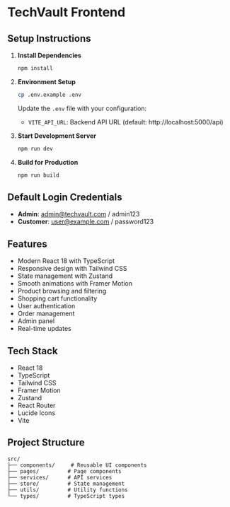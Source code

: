 # TechVault Frontend

## Setup Instructions

1. **Install Dependencies**
   ```bash
   npm install
   ```

2. **Environment Setup**
   ```bash
   cp .env.example .env
   ```
   
   Update the `.env` file with your configuration:
   - `VITE_API_URL`: Backend API URL (default: http://localhost:5000/api)

3. **Start Development Server**
   ```bash
   npm run dev
   ```

4. **Build for Production**
   ```bash
   npm run build
   ```

## Default Login Credentials

- **Admin**: admin@techvault.com / admin123
- **Customer**: user@example.com / password123

## Features

- Modern React 18 with TypeScript
- Responsive design with Tailwind CSS
- State management with Zustand
- Smooth animations with Framer Motion
- Product browsing and filtering
- Shopping cart functionality
- User authentication
- Order management
- Admin panel
- Real-time updates

## Tech Stack

- React 18
- TypeScript
- Tailwind CSS
- Framer Motion
- Zustand
- React Router
- Lucide Icons
- Vite

## Project Structure

```
src/
├── components/     # Reusable UI components
├── pages/         # Page components
├── services/      # API services
├── store/         # State management
├── utils/         # Utility functions
└── types/         # TypeScript types
```